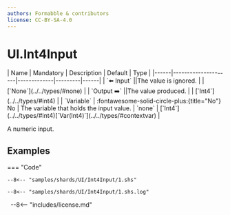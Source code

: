 ```yaml
---
authors: Formabble & contributors
license: CC-BY-SA-4.0
---
```



# UI.Int4Input

<div class="sh-parameters" markdown="1">
| Name | Mandatory | Description | Default | Type |
|------|---------------------|-------------|---------|------|
| `⬅️ Input` ||The value is ignored. | | [`None`](../../types/#none) |
| `Output ➡️` ||The value produced. | | [`Int4`](../../types/#int4) |
| `Variable` | :fontawesome-solid-circle-plus:{title="No"} No  | The variable that holds the input value. | `none` | [`Int4`](../../types/#int4)[`Var(Int4)`](../../types/#contextvar) |

</div>

A numeric input.

## Examples

=== "Code"

  ```x86asm linenums="1"
  --8<-- "samples/shards/UI/Int4Input/1.shs"
  ```

  ```
  --8<-- "samples/shards/UI/Int4Input/1.shs.log"
  ```
&nbsp;
--8<-- "includes/license.md"

